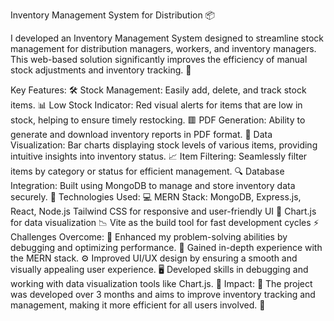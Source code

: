 Inventory Management System for Distribution 📦

I developed an Inventory Management System designed to streamline stock management for distribution managers, workers, and inventory managers. This web-based solution significantly improves the efficiency of manual stock adjustments and inventory tracking. 🚀

Key Features: 🛠️
    Stock Management: Easily add, delete, and track stock items. 📊
    Low Stock Indicator: Red visual alerts for items that are low in stock, helping to ensure timely restocking. 🟥
    PDF Generation: Ability to generate and download inventory reports in PDF format. 📑
    Data Visualization: Bar charts displaying stock levels of various items, providing intuitive insights into inventory status. 📈
    Item Filtering: Seamlessly filter items by category or status for efficient management. 🔍
    Database Integration: Built using MongoDB to manage and store inventory data securely. 💾
Technologies Used: 💻
    MERN Stack: MongoDB, Express.js, React, Node.js
    Tailwind CSS for responsive and user-friendly UI 🎨
    Chart.js for data visualization 📉
    Vite as the build tool for fast development cycles ⚡
Challenges Overcome: 💪
    Enhanced my problem-solving abilities by debugging and optimizing performance. 🧠
    Gained in-depth experience with the MERN stack. ⚙️
    Improved UI/UX design by ensuring a smooth and visually appealing user experience. 🖥️
    Developed skills in debugging and working with data visualization tools like Chart.js. 🐞
Impact: 🌟
    The project was developed over 3 months and aims to improve inventory tracking and management, making it more efficient for all users involved. 📅
